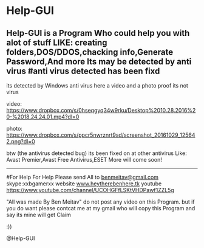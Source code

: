# Help-GUI
Help-GUI is a Program Who could help you with alot of stuff
LIKE: creating folders,DOS/DDOS,chacking info,Generate Password,And more 
Its may be detected by anti virus 
#anti virus detected has been fixd 
------------------------------------------------------------------------------------------------------------------------------------------
its detected by Windows anti virus here a video and a photo proof its not virus


video: https://www.dropbox.com/s/0hseqgyq34w9rku/Desktop%2010.28.2016%20-%2018.24.24.01.mp4?dl=0

photo: https://www.dropbox.com/s/ppcr5nwrznrt9sd/screenshot_20161029_125642.png?dl=0



btw (the antivirus detected bug) its been fixed on at other antivirus Like: Avast Premier,Avast Free Antivirus,ESET More will come soon!

------------------------------------------------------------------------------------------------------------------------------------------
#For Help
For Help Please send All to benmeitav@gmail.com
skype:xxbgamerxx
website www.heytherebenhere.tk 
youtube https://www.youtube.com/channel/UCOHGFfLSKtVHDPawf1ZZL5g

"All was made By Ben Meitav"
do not post any video on this Program.
but if you do want please contcat me at my gmail
who will copy this Program and say its mine will get Claim

:))


@Help-GUI 
